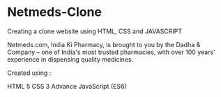 # Netmeds-Clone
Creating a clone website using HTML, CSS and JAVASCRIPT

  Netmeds.com, India Ki Pharmacy, is brought to you by the Dadha & Company – one of India's most trusted pharmacies, with over 100 years' experience in dispensing quality medicines.
  
Created using :

HTML 5
CSS 3
Advance JavaScript (ES6)
